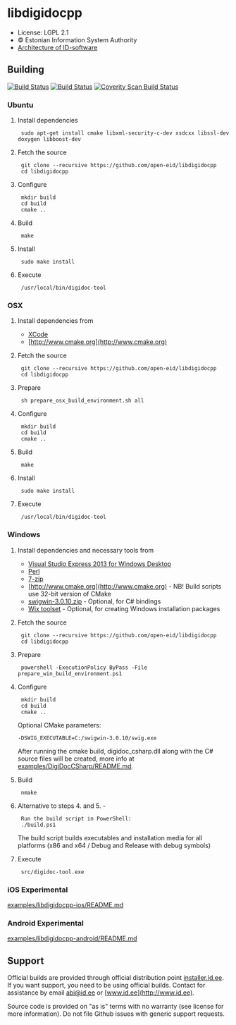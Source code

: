 # libdigidocpp

 * License: LGPL 2.1
 * &copy; Estonian Information System Authority
 * [Architecture of ID-software](http://open-eid.github.io)

## Building
[![Build Status](https://travis-ci.org/open-eid/libdigidocpp.svg?branch=master)](https://travis-ci.org/open-eid/libdigidocpp)
[![Build Status](https://ci.appveyor.com/api/projects/status/github/open-eid/libdigidocpp?branch=master&svg=true)](https://ci.appveyor.com/project/open-eid/libdigidocpp)
[![Coverity Scan Build Status](https://scan.coverity.com/projects/727/badge.svg)](https://scan.coverity.com/projects/727)

### Ubuntu

1. Install dependencies

        sudo apt-get install cmake libxml-security-c-dev xsdcxx libssl-dev doxygen libboost-dev

2. Fetch the source

        git clone --recursive https://github.com/open-eid/libdigidocpp
        cd libdigidocpp

3. Configure

        mkdir build
        cd build
        cmake ..

4. Build

        make

5. Install

        sudo make install

6. Execute

        /usr/local/bin/digidoc-tool

### OSX

1. Install dependencies from
	* [XCode](https://itunes.apple.com/en/app/xcode/id497799835?mt=12)
	* [http://www.cmake.org](http://www.cmake.org)

2. Fetch the source

        git clone --recursive https://github.com/open-eid/libdigidocpp
        cd libdigidocpp

3. Prepare

        sh prepare_osx_build_environment.sh all

4. Configure

        mkdir build
        cd build
        cmake ..

5. Build

        make

6. Install

        sudo make install

7. Execute

        /usr/local/bin/digidoc-tool

### Windows

1. Install dependencies and necessary tools from
	* [Visual Studio Express 2013 for Windows Desktop](http://www.visualstudio.com/en-us/products/visual-studio-express-vs.aspx)
	* [Perl](https://www.perl.org/get.html)
	* [7-zip](http://www.7-zip.org)
	* [http://www.cmake.org](http://www.cmake.org) - NB! Build scripts use 32-bit version of CMake
	* [swigwin-3.0.10.zip](http://swig.org/download.html) - Optional, for C# bindings
	* [Wix toolset](http://wixtoolset.org/releases/) - Optional, for creating Windows installation packages

2. Fetch the source

        git clone --recursive https://github.com/open-eid/libdigidocpp
        cd libdigidocpp

3. Prepare

        powershell -ExecutionPolicy ByPass -File prepare_win_build_environment.ps1

4. Configure

        mkdir build
        cd build
        cmake ..

   Optional CMake parameters:

       -DSWIG_EXECUTABLE=C:/swigwin-3.0.10/swig.exe

   After running the cmake build, digidoc_csharp.dll along with the C# source files will be created, more info at
   [examples/DigiDocCSharp/README.md](examples/DigiDocCSharp/README.md).

5. Build

        nmake

6. Alternative to steps 4. and 5. -

        Run the build script in PowerShell:
        ./build.ps1

    The build script builds executables and installation media for all
    platforms (x86 and x64 / Debug and Release with debug symbols)

7. Execute

        src/digidoc-tool.exe

### iOS Experimental
[examples/libdigidocpp-ios/README.md](examples/libdigidocpp-ios/README.md)

### Android Experimental
[examples/libdigidocpp-android/README.md](examples/libdigidocpp-android/README.md)

## Support
Official builds are provided through official distribution point [installer.id.ee](https://installer.id.ee). If you want support, you need to be using official builds. Contact for assistance by email [abi@id.ee](mailto:abi@id.ee) or [www.id.ee](http://www.id.ee).

Source code is provided on "as is" terms with no warranty (see license for more information). Do not file Github issues with generic support requests.
